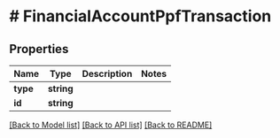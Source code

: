 # # FinancialAccountPpfTransaction

## Properties

Name | Type | Description | Notes
------------ | ------------- | ------------- | -------------
**type** | **string** |  |
**id** | **string** |  |

[[Back to Model list]](../../README.md#models) [[Back to API list]](../../README.md#endpoints) [[Back to README]](../../README.md)
